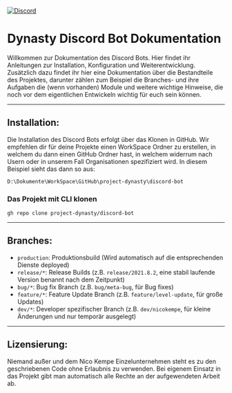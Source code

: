 [![Discord](https://img.shields.io/discord/870339990335406090?color=fff&label=Discord&logo=discord&logoColor=fff)](https://discord.gg/wrQUrvJAFS)


Dynasty Discord Bot Dokumentation
=============

Willkommen zur Dokumentation des Discord Bots. Hier findet ihr Anleitungen zur Installation, Konfiguration und Weiterentwicklung. Zusätzlich dazu findet ihr hier eine Dokumentation über die Bestandteile des Projektes, darunter zählen zum Beispiel die Branches- und ihre Aufgaben die (wenn vorhanden) Module und weitere wichtige Hinweise, die noch vor dem eigentlichen Entwickeln wichtig für euch sein können.

---
## Installation:
Die Installation des Discord Bots erfolgt über das Klonen in GitHub. Wir empfehlen dir für deine Projekte einen WorkSpace Ordner zu erstellen, in welchem du dann einen GitHub Ordner hast, in welchem widerrum nach Usern oder in unserem Fall Organisationen spezifiziert wird. In diesem Beispiel sieht das dann so aus:

```
D:\Dokumente\WorkSpace\GitHub\project-dynasty\discord-bot
```

### Das Projekt mit CLI klonen
```ssh
gh repo clone project-dynasty/discord-bot
```

---
## Branches:
* `production`: Produktionsbuild (Wird automatisch auf die entsprechenden Dienste deployed)
* `release/*`: Release Builds (z.B. `release/2021.8.2`, eine stabil laufende Version benannt nach dem Zeitpunkt)
* `bug/*`: Bug fix Branch (z.B. `bug/meta-bug`, für Bug fixes)
* `feature/*`: Feature Update Branch (z.B. `feature/level-update`, für große Updates)
* `dev/*`: Developer spezifischer Branch (z.B. `dev/nicokempe`, für kleine Änderungen und nur temporär ausgelegt)

---
## Lizensierung:
Niemand außer und dem Nico Kempe Einzelunternehmen steht es zu den geschriebenen Code ohne Erlaubnis zu verwenden. Bei eigenem Einsatz in das Projekt gibt man automatisch alle Rechte an der aufgewendeten Arbeit ab.
